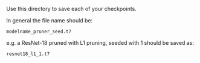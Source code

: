 Use this directory to save each of your checkpoints. 

In general the file name should be: 
```
modelname_pruner_seed.t7
```

e.g. a ResNet-18 pruned with L1 pruning, seeded with 1 should be saved as:

```
resnet18_l1_1.t7
```